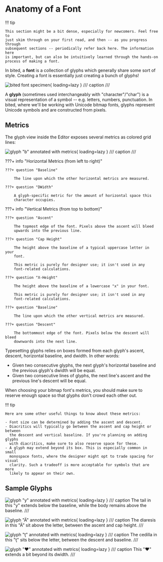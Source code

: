 # Anatomy of a Font

!!! tip

    This section might be a bit dense, especially for newcomers. Feel free to
    just skim through on your first read, and then -- as you progress through
    subsequent sections -- periodically refer back here. The information here
    is important, but can also be intuitively learned through the hands-on
    process of making a font.

In bited, a **font** is a collection of glyphs which generally share some sort
of style. Creating a font is essentially just creating a bunch of glyphs!

![bited font specimen](assets/font.png){ loading=lazy }
/// caption
///

A **glyph** (sometimes used interchangeably with "character"/"char") is a
visual representation of a symbol -- e.g. letters, numbers, punctuation. In
bited, where we'll be working with Unicode bitmap fonts, glyphs represent
Unicode symbols and are constructed from pixels.

## Metrics

The glyph view inside the Editor exposes several metrics as colored grid lines:

![glyph "b" annotated with metrics](assets/glyph-b.png){ loading=lazy }
/// caption
///

???+ info "Horizontal Metrics (from left to right)"

    ???+ question "Baseline"

        The line upon which the other horizontal metrics are measured.

    ???+ question "DWidth"

        A glyph-specific metric for the amount of horizontal space this
        character occupies.

???+ info "Vertical Metrics (from top to bottom)"

    ???+ question "Ascent"

        The topmost edge of the font. Pixels above the ascent will bleed
        upwards into the previous line.

    ???+ question "Cap Height"

        The height above the baseline of a typical uppercase letter in your
        font.

        This metric is purely for designer use; it isn't used in any
        font-related calculations.

    ???+ question "X-Height"

        The height above the baseline of a lowercase "x" in your font.

        This metric is purely for designer use; it isn't used in any
        font-related calculations.

    ???+ question "Baseline"

        The line upon which the other vertical metrics are measured.

    ???+ question "Descent"

        The bottommost edge of the font. Pixels below the descent will bleed
        downwards into the next line.

Typesetting glyphs relies on boxes formed from each glyph's ascent, descent,
horizontal baseline, and dwidth. In other words:

- Given two consecutive glyphs, the next glyph's horizontal baseline and the
  previous glyph's dwidth will be equal.
- Given two consecutive lines of glyphs, the next line's ascent and the
  previous line's descent will be equal.

When choosing your bitmap font's metrics, you should make sure to reserve
enough space so that glyphs don't crowd each other out.

!!! tip

    Here are some other useful things to know about these metrics:

    - Font size can be determined by adding the ascent and descent.
    - Diacritics will typically go between the ascent and cap height or between
      the descent and vertical baseline. If you're planning on adding glyphs
      with diacritics, make sure to also reserve space for these.
    - A glyph may extend beyond its box. This is especially common in small
      monospace fonts, where the designer might opt to trade spacing for visual
      clarity. Such a tradeoff is more acceptable for symbols that are more
      likely to appear on their own.

## Sample Glyphs

<div class='grid cards' markdown>

![glyph "y" annotated with metrics](assets/glyph-y.png){ loading=lazy }
/// caption
The tail in this "y" extends below the baseline, while the body remains above
the baseline.
///

![glyph "Ä" annotated with metrics](assets/glyph-a-diar.png){ loading=lazy }
/// caption
The diaresis in this "Ä" sit above the letter, between the ascent and cap
height.
///

![glyph "ţ" annotated with metrics](assets/glyph-t-ced.png){ loading=lazy }
/// caption
The cedilla in this "ţ" sits below the letter, between the descent and
baseline.
///

![glyph "♥" annotated with metrics](assets/glyph-heart.png){ loading=lazy }
/// caption
This "♥" extends a bit beyond its dwidth.
///

</div>
